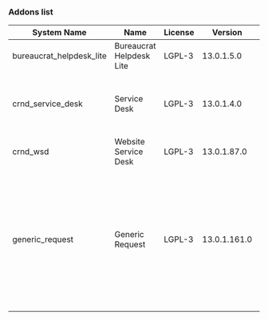 ### Addons list

| System Name | Name | License | Version | Summary | Price |
|---|---|---|---|---|---|
| bureaucrat_helpdesk_lite | Bureaucrat Helpdesk Lite | LGPL-3 | 13.0.1.5.0 |          Help desk      | 0.0 |
| crnd_service_desk | Service Desk | LGPL-3 | 13.0.1.4.0 |          Process addon for the Website Service Desk application.      |  |
| crnd_wsd | Website Service Desk | LGPL-3 | 13.0.1.87.0 | Website UI for Service Desk |  |
| generic_request | Generic Request | LGPL-3 | 13.0.1.161.0 |          Incident management and helpdesk system - logging, recording,         tracking, addressing, handling and archiving         issues that occur in daily routine.      |  |
